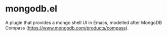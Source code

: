 # mongodb.el
A plugin that provides a mongo shell UI in Emacs, modelled after MongoDB Compass (https://www.mongodb.com/products/compass).
